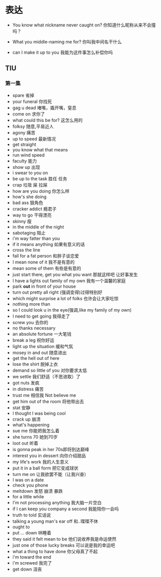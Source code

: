 # 表达

- You know what nickname never caught on?
你知道什么昵称从来不会撞吗？

- What you middle-naming me for?
    你叫我中间名干什么
    
- can I make it up to you
  我能为这件事怎么补偿你吗
  
## TIU
  
  
### 第一集 
  
  - spare 省掉
  - your funeral 你找死
  - gag u dead 堵嘴，撬开嘴，窒息
  - come on 求你了
  - what could this be for? 这怎么用的
  - folksy 随意,平易近人
  - agony 痛苦
  - up to speed 最新情况
  - get straight
  - you know what that means
  - run wind speed
  - faculty 能力
  - show up 出现
  - i swear to you on
  - be up to the task 胜任 任务
  - crap 垃圾 屎 拉屎
  - how are you doing 你怎么样
  - how's she doing
  - bad ass 狠角色
  - cracker addict 瘾君子
  - way to go 干得漂亮
  - skinny 瘦
  - in the middle of the night
  - sabotaging 阻止
  - i'm way fatter than you
  - if it means anything 如果有意义的话
  - cross the line
  - fall for a fat person 和胖子谈恋爱
  - I mean none of it 我不是有意的
  - mean some of them 有些是有意的
  - just start there, get you what you want 那就这样吧 让好事发生
  - I have a lights out family of my own 我有一个温馨的家庭
  - park **out** in front of your house
  - turn out pretty all right (强调变得)过得特别好
  - which might surprise a lot of folks 也许会让大家吃惊
  - nothing more than
  - so I could look u in the eye(强调,like my family of my own)
  - I need to get going 我得走了
  - screw you 去你的
  - no thanks necessary
  - an absolute fortune 一大笔钱
  - break a leg 祝你好运
  - light up the situation 缓和气氛
  - mosey in and out 随意进出
  - get the hell out of here
  - lose the shirt 脱掉上衣
  - demand so little of you 对你要求太低
  - we settle 我们舒适（不思进取）了
  - got nuts 发疯
  - in distress 痛苦
  - trust me 相信我 Not believe me
  - get him out of the room 将他带出去
  - stat 安静
  - I thought I was being cool
  - crack up 崩溃
  - what's happening
  - sue me 你能把我怎么着
  - she turns 70 她到70岁
  - loot out 听着
  - is gonna peak in her 70s即将到达巅峰
  - interest you in dessert 向你介绍甜品
  - my life's work 我的人生意义
  - put it in a ball form 把它变成球状
  - turn me on 让我欲罢不能（让我兴奋）
  - I was on a date
  - check you phone
  - meltdown 发怒 崩溃 暴跌
  - for a little while
  - I'm not processing anything 我大脑一片空白
  - if I can keep you company a second 我能陪你一会吗
  - truth to told 实话说
  - talking a young man's ear off 和..喋喋不休
  - ought to 
  - put ... down 哄睡着
  - they said it felt mean to be 他们说收养我是命运使然
  - just one of those lucky breaks 可以说是我的幸运吧
  - what a thing to have done 你父母真了不起
  - i'm toward the end
  - i'm screwed 我完了
  - get down 沮丧

